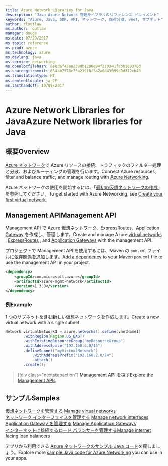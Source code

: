 ```yaml
---
title: Azure Network Libraries for Java
description: "Java Azure Network 管理ライブラリのリファレンス ドキュメント"
keywords: "Azure, Java, SDK, API, ネットワーク, 負荷分散, vnet, サブネット"
author: rloutlaw
ms.author: routlaw
manager: douge
ms.date: 07/20/2017
ms.topic: reference
ms.prod: azure
ms.technology: azure
ms.devlang: java
ms.service: networking
ms.openlocfilehash: 6eed6f45ee239db1286e94f210341febb189378d
ms.sourcegitcommit: 634ab7578c73a219f8f3a2a6d43999d9d372cb43
ms.translationtype: HT
ms.contentlocale: ja-JP
ms.lasthandoff: 10/09/2017
---
```

# <a name="azure-network-libraries-for-java"></a><span data-ttu-id="134c6-104">Azure Network Libraries for Java</span><span class="sxs-lookup"><span data-stu-id="134c6-104">Azure Network libraries for Java</span></span>

## <a name="overview"></a><span data-ttu-id="134c6-105">概要</span><span class="sxs-lookup"><span data-stu-id="134c6-105">Overview</span></span>

<span data-ttu-id="134c6-106">[Azure ネットワーク](/azure/networking/networking-overview)で Azure リソースの接続、トラフィックのフィルター処理と分散、およびルーティングの管理を行います。</span><span class="sxs-lookup"><span data-stu-id="134c6-106">Connect Azure resources, filter and balance traffic, and manage routing with [Azure Networking](/azure/networking/networking-overview).</span></span>

<span data-ttu-id="134c6-107">Azure ネットワークの使用を開始するには、「[最初の仮想ネットワークの作成](/azure/virtual-network/virtual-network-get-started-vnet-subnet)」を参照してください。</span><span class="sxs-lookup"><span data-stu-id="134c6-107">To get started with Azure Networking, see [Create your first virtual network](/azure/virtual-network/virtual-network-get-started-vnet-subnet).</span></span>

## <a name="management-api"></a><span data-ttu-id="134c6-108">Management API</span><span class="sxs-lookup"><span data-stu-id="134c6-108">Management API</span></span>

<span data-ttu-id="134c6-109">Management API で Azure [仮想ネットワーク](/azure/virtual-network/virtual-networks-overview)、[ExpressRoutes](/azure/expressroute/)、[Application Gateway](/azure/application-gateway/) を作成し、管理します。</span><span class="sxs-lookup"><span data-stu-id="134c6-109">Create and manage Azure [virtual networks](/azure/virtual-network/virtual-networks-overview) , [ExpressRoutes](/azure/expressroute/) , and [Application Gateways](/azure/application-gateway/) with the management API.</span></span>

<span data-ttu-id="134c6-110">プロジェクトで Management API を使用するには、Maven の `pom.xml` ファイルに[依存関係を追加](https://maven.apache.org/guides/getting-started/index.html#How_do_I_use_external_dependencies)します。</span><span class="sxs-lookup"><span data-stu-id="134c6-110">[Add a dependency](https://maven.apache.org/guides/getting-started/index.html#How_do_I_use_external_dependencies) to your Maven `pom.xml` file to use the management API in your project.</span></span>  

```XML
<dependency>
    <groupId>com.microsoft.azure</groupId>
    <artifactId>azure-mgmt-network</artifactId>
    <version>1.3.0</version>
</dependency>
```   

### <a name="example"></a><span data-ttu-id="134c6-111">例</span><span class="sxs-lookup"><span data-stu-id="134c6-111">Example</span></span>

<span data-ttu-id="134c6-112">1 つのサブネットを含む新しい仮想ネットワークを作成します。</span><span class="sxs-lookup"><span data-stu-id="134c6-112">Create a new virtual network with a single subnet.</span></span>

```java
Network virtualNetwork1 = azure.networks().define(vnetName1)
        .withRegion(Region.US_EAST)
        .withExistingResourceGroup("myResourceGroup")
        .withAddressSpace("192.168.0.0/16")
        .defineSubnet("myVirtualNetwork")
            .withAddressPrefix("192.168.2.0/24")
            .attach()
        .create();
```

> [!div class="nextstepaction"]
> [<span data-ttu-id="134c6-113">Management API を探す</span><span class="sxs-lookup"><span data-stu-id="134c6-113">Explore the Management APIs</span></span>](/java/api/overview/azure/networking/managementapi)

## <a name="samples"></a><span data-ttu-id="134c6-114">サンプル</span><span class="sxs-lookup"><span data-stu-id="134c6-114">Samples</span></span>

<span data-ttu-id="134c6-115">[仮想ネットワークを管理する](https://github.com/Azure-Samples/network-java-manage-virtual-network) </span><span class="sxs-lookup"><span data-stu-id="134c6-115">[Manage virtual networks](https://github.com/Azure-Samples/network-java-manage-virtual-network) </span></span>  
<span data-ttu-id="134c6-116">[ネットワーク インターフェイスを管理する](https://github.com/Azure-Samples/network-java-manage-network-interface) </span><span class="sxs-lookup"><span data-stu-id="134c6-116">[Manage network interfaces](https://github.com/Azure-Samples/network-java-manage-network-interface) </span></span>  
<span data-ttu-id="134c6-117">[Application Gateway を管理する](https://github.com/Azure-Samples/application-gateway-java-manage-simple-application-gateways) </span><span class="sxs-lookup"><span data-stu-id="134c6-117">[Manage Application Gateways](https://github.com/Azure-Samples/application-gateway-java-manage-simple-application-gateways) </span></span>  
[<span data-ttu-id="134c6-118">インターネットに接続するロード バランサーを管理する</span><span class="sxs-lookup"><span data-stu-id="134c6-118">Manage internet facing load balancers</span></span>](https://github.com/Azure-Samples/network-java-manage-internet-facing-load-balancers)   

<span data-ttu-id="134c6-119">アプリから利用できる [Azure ネットワークのサンプル Java コード](https://azure.microsoft.com/resources/samples/?platform=java&term=network)を探しましょう。</span><span class="sxs-lookup"><span data-stu-id="134c6-119">Explore more [sample Java code for Azure Networking](https://azure.microsoft.com/resources/samples/?platform=java&term=network) you can use in your apps.</span></span>
